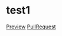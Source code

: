 # test1
 [Preview](https://earthhuman41.github.io/test1/)
 [PullRequest](https://github.com/earthhuman41/test1/pull/1/files)
